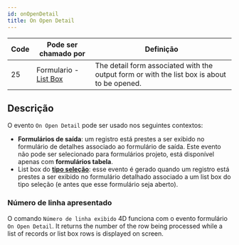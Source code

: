 ```yaml
---
id: onOpenDetail
title: On Open Detail
---
```


| Code | Pode ser chamado por                                     | Definição                                                                                                   |
| ---- | -------------------------------------------------------- | ----------------------------------------------------------------------------------------------------------- |
| 25   | Formulario - [List Box](FormObjects/listbox_overview.md) | The detail form associated with the output form or with the list box is about to be opened. |

## Descrição

O evento `On Open Detail` pode ser usado nos seguintes contextos:

- **Formulários de saída**: um registro está prestes a ser exibido no formulário de detalhes associado ao formulário de saída. Este evento não pode ser selecionado para formulários projeto, está disponível apenas com **formulários tabela**.
- List box do [**tipo seleção**](FormObjects/listbox_overview.md#selection-list-boxes): esse evento é gerado quando um registro está prestes a ser exibido no formulário detalhado associado a um list box do tipo seleção (e antes que esse formulário seja aberto).

### Número de linha apresentado

O comando `Número de linha exibido` 4D funciona com o evento formulário `On Open Detail`. It returns the number of the row being processed while a list of records or list box rows is displayed on screen.
